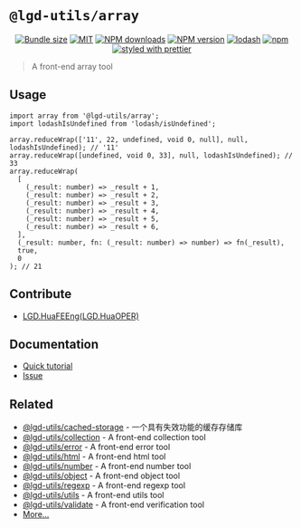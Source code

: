 <!--
 * @Author: shiconghua
 * @Alias: LGD.HuaFEEng
 * @Date: 2021-09-10 20:12:33
 * @LastEditTime: 2021-09-27 14:09:38
 * @LastEditors: shiconghua
 * @Description: file content
 * @FilePath: \lgd-utils\packages\array\README.md
-->
# `@lgd-utils/array`

<div align="center">

[![Bundle size](https://img.shields.io/bundlephobia/minzip/@lgd-utils/array.svg)](https://bundlephobia.com/result?p=@lgd-utils/array)
[![MIT](https://img.shields.io/badge/license-MIT-000000.svg)](https://opensource.org/licenses/MIT/)
[![NPM downloads](https://img.shields.io/npm/dm/@lgd-utils/array.svg?style=flat)](https://npmjs.org/package/@lgd-utils/array)
[![NPM version](https://img.shields.io/npm/v/@lgd-utils/array.svg?style=flat)](https://npmjs.org/package/@lgd-utils/array)
[![lodash](https://img.shields.io/badge/lodash-4-green.svg)](https://github.com/lodash/lodash)
[![npm](https://img.shields.io/npm/dt/@lgd-utils/array)](https://www.npmjs.com/package/@lgd-utils/array)
[![styled with prettier](https://img.shields.io/badge/styled_with-prettier-ff69b4.svg)](https://github.com/prettier/prettier)

</div>

> A front-end array tool

## Usage

```
import array from '@lgd-utils/array';
import lodashIsUndefined from 'lodash/isUndefined';

array.reduceWrap(['11', 22, undefined, void 0, null], null, lodashIsUndefined); // '11'
array.reduceWrap([undefined, void 0, 33], null, lodashIsUndefined); // 33
array.reduceWrap(
  [
    (_result: number) => _result + 1,
    (_result: number) => _result + 2,
    (_result: number) => _result + 3,
    (_result: number) => _result + 4,
    (_result: number) => _result + 5,
    (_result: number) => _result + 6,
  ],
  (_result: number, fn: (_result: number) => number) => fn(_result),
  true,
  0
); // 21
```

## Contribute

- [LGD.HuaFEEng(LGD.HuaOPER)][blog]

## Documentation

- [Quick tutorial](https://github.com/LGDHuaOPER/lgd-utils/tree/main/packages/array#readme)
- [Issue](https://github.com/LGDHuaOPER/lgd-utils/issues)

## Related

- [@lgd-utils/cached-storage](https://github.com/LGDHuaOPER/lgd-utils/tree/main/packages/cached-storage) - 一个具有失效功能的缓存存储库
- [@lgd-utils/collection](https://github.com/LGDHuaOPER/lgd-utils/tree/main/packages/collection) - A front-end collection tool
- [@lgd-utils/error](https://github.com/LGDHuaOPER/lgd-utils/tree/main/packages/error) - A front-end error tool
- [@lgd-utils/html](https://github.com/LGDHuaOPER/lgd-utils/tree/main/packages/html) - A front-end html tool
- [@lgd-utils/number](https://github.com/LGDHuaOPER/lgd-utils/tree/main/packages/number) - A front-end number tool
- [@lgd-utils/object](https://github.com/LGDHuaOPER/lgd-utils/tree/main/packages/object) - A front-end object tool
- [@lgd-utils/regexp](https://github.com/LGDHuaOPER/lgd-utils/tree/main/packages/regexp) - A front-end regexp tool
- [@lgd-utils/utils](https://github.com/LGDHuaOPER/lgd-utils/tree/main/packages/utils) - A front-end utils tool
- [@lgd-utils/validate](https://github.com/LGDHuaOPER/lgd-utils/tree/main/packages/validate) - A front-end verification tool
- [More…](https://github.com/LGDHuaOPER/lgd-utils)

[blog]: https://lgdhuaoper.github.io/ '敬昭的博客'
